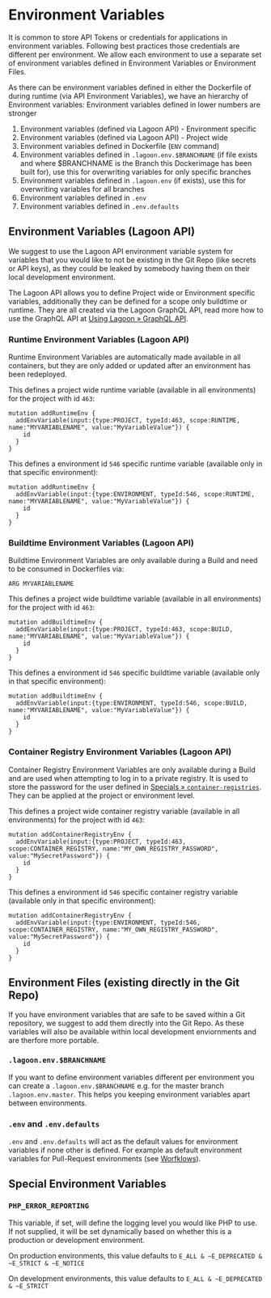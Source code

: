 # Environment Variables

It is common to store API Tokens or credentials for applications in environment variables.
Following best practices those credentials are different per environment. We allow each environment to use a separate
set of environment variables defined in Environment Variables or Environment Files.

As there can be environment variables defined in either the Dockerfile of during runtime (via API Environment Variables), we have an hierarchy of Environment variables: Environment variables defined in lower numbers are stronger

1. Environment variables (defined via Lagoon API) - Environment specific
2. Environment variables (defined via Lagoon API) - Project wide
3. Environment variables defined in Dockerfile (`ENV` command)
4. Environment variables defined in `.lagoon.env.$BRANCHNAME` (if file exists and where $BRANCHNAME is the Branch this Dockerimage has been built for), use this for overwriting variables for only specific branches
5. Environment variables defined in `.lagoon.env` (if exists), use this for overwriting variables for all branches
6. Environment variables defined in `.env`
7. Environment variables defined in `.env.defaults`

## Environment Variables (Lagoon API)

We suggest to use the Lagoon API environment variable system for variables that you would like to not be existing in the Git Repo (like secrets or API keys), as they could be leaked by somebody having them on their local development environment.

The Lagoon API allows you to define Project wide or Environment specific variables, additionally they can be defined for a scope only buildtime or runtime. They are all created via the Lagoon GraphQL API, read more how to use the GraphQL API at [Using Lagoon » GraphQL API](./graphql_api.md).

### Runtime Environment Variables (Lagoon API)

Runtime Environment Variables are automatically made available in all containers, but they are only added or updated after an environment has been redeployed.

This defines a project wide runtime variable (available in all environments) for the project with id `463`:
```
mutation addRuntimeEnv {
  addEnvVariable(input:{type:PROJECT, typeId:463, scope:RUNTIME, name:"MYVARIABLENAME", value:"MyVariableValue"}) {
    id
  }
}
```

This defines a environment id `546` specific runtime variable (available only in that specific environment):
```
mutation addRuntimeEnv {
  addEnvVariable(input:{type:ENVIRONMENT, typeId:546, scope:RUNTIME, name:"MYVARIABLENAME", value:"MyVariableValue"}) {
    id
  }
}
```

### Buildtime Environment Variables (Lagoon API)

Buildtime Environment Variables are only available during a Build and need to be consumed in Dockerfiles via:

```
ARG MYVARIABLENAME
```

This defines a project wide buildtime variable (available in all environments) for the project with id `463`:
```
mutation addBuildtimeEnv {
  addEnvVariable(input:{type:PROJECT, typeId:463, scope:BUILD, name:"MYVARIABLENAME", value:"MyVariableValue"}) {
    id
  }
}
```

This defines a environment id `546` specific buildtime variable (available only in that specific environment):
```
mutation addBuildtimeEnv {
  addEnvVariable(input:{type:ENVIRONMENT, typeId:546, scope:BUILD, name:"MYVARIABLENAME", value:"MyVariableValue"}) {
    id
  }
}
```
### Container Registry Environment Variables (Lagoon API)

Container Registry Environment Variables are only available during a Build and are used when attempting to log in to a private registry. It is used to store the password for the user defined in [Specials » `container-registries`](./lagoon_yml.md). They can be applied at the project or environment level.

This defines a project wide container registry variable (available in all environments) for the project with id `463`:
```
mutation addContainerRegistryEnv {
  addEnvVariable(input:{type:PROJECT, typeId:463, scope:CONTAINER_REGISTRY, name:"MY_OWN_REGISTRY_PASSWORD", value:"MySecretPassword"}) {
    id
  }
}
```

This defines a environment id `546` specific container registry variable (available only in that specific environment):
```
mutation addContainerRegistryEnv {
  addEnvVariable(input:{type:ENVIRONMENT, typeId:546, scope:CONTAINER_REGISTRY, name:"MY_OWN_REGISTRY_PASSWORD", value:"MySecretPassword"}) {
    id
  }
}
```

## Environment Files (existing directly in the Git Repo)

If you have environment variables that are safe to be saved within a Git repository, we suggest to add them directly into the Git Repo. As these variables will also be available within local development enviornments and are therfore more portable.

### `.lagoon.env.$BRANCHNAME`
If you want to define environment variables different per environment you can create a `.lagoon.env.$BRANCHNAME` e.g. for the master branch `.lagoon.env.master`. This helps you keeping environment variables apart between environments.

### `.env` and `.env.defaults`
`.env` and `.env.defaults` will act as the default values for environment variables if none other is defined. For example
as default environment variables for Pull-Request environments (see [Worfklows](./workflows.md#pull-requests)).

## Special Environment Variables

### `PHP_ERROR_REPORTING`

This variable, if set, will define the logging level you would like PHP to use. If not supplied, it will be set dynamically based on whether this is a production or development environment.

On production environments, this value defaults to `E_ALL & ~E_DEPRECATED & ~E_STRICT & ~E_NOTICE`

On development environments, this value defaults to `E_ALL & ~E_DEPRECATED & ~E_STRICT`
